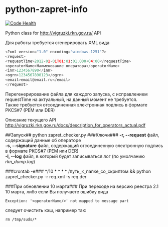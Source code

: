 python-zapret-info
==================

[![Code Health](https://landscape.io/github/yegorov-p/python-zapret-info/master/landscape.svg?style=flat)](https://landscape.io/github/yegorov-p/python-zapret-info/master)

Python class for http://vigruzki.rkn.gov.ru/ API

Для работы требуется сгенерировать XML вида

```python
<?xml version="1.0" encoding="windows-1251"?>
<request>
<requestTime>2012-01-01T01:01:01.000+04:00</requestTime>
<operatorName>Наименование оператора</operatorName>
<inn>1234567890</inn>
<ogrn>1234567890123</ogrn>
<email>email@email.ru</email>
</request>
```

Перегенерирование файла для каждого запуска, с исправлением requestTime на актуальный, на данный момент не требуется.  
Также требуется отсоединенная электронная подпись в формате PKCS#7 (PEM или DER)  

Описание текущего API http://vigruzki.rkn.gov.ru/docs/description_for_operators_actual.pdf

##Запуск##
python zapret_checker.py 
###Ключи###
**-r, --request** файл, содержащий данные об операторе  
**-s, --signature** файл, содержащий отсоединенную электронную подпись в формате PKCS#7 (PEM или DER)  
**-l, --log** файл, в который будет записываться лог (по умолчанию *rkn_dump.log*)

###crontab -e###
*/10 * * * * /путь_к_папке_со_скриптом && python zapret_checker.py -r req.xml -s req.der

###При обновлении 10 марта###
При переходе на версию реестра 2.1 10 марта, либо если Вы получаете ошибку вида 

    Exception: '<operatorName/>' not mapped to message part
следует очистить кэш, например так:

    rm /tmp/suds/*
